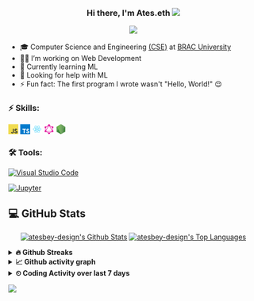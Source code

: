 <p align="right">
  <a href="https://wakatime.com/@shakib"><img alt="" src="https://wakatime.com/badge/user/8e02bfd3-85d8-4d9d-88df-fa983f91ff30.svg"></a>
  <a href="#"><img alt="" src="https://gpvc.arturio.dev/atesbey-design"></a>
</p>
<h3 align="center">
  Hi there, I'm Ates.eth
  <img src="https://media.giphy.com/media/hvRJCLFzcasrR4ia7z/giphy.gif" width="28">
</h3> 
<p align="center">
  <a href="#"><img width="650px" src="https://readme-typing-svg.herokuapp.com?font=Ubuntu&color=58a6ff&size=22&center=true&lines=Hello,+World+🌎;Welcome+to+my+profile+😇;Happy+to+see+you+here+😀;Feel+free+to+look+around+😌;Reach+me+out+if+you+need+me+🤗;Have+a+great+day+😊"></a>
</p>

- 🎓  Computer Science and Engineering [(CSE)](https://www.bracu.ac.bd/academics/departments/computer-science-and-engineering/bachelor-science-computer-science-and/cse) at [BRAC University](https://www.bracu.ac.bd/)
- 👷‍♂️ I’m working on Web Development
- 🧠 Currently learning ML
- 🔭 Looking for help with ML
- ⚡ Fun fact: The first program I wrote wasn't "Hello, World!" 😌 
<!-- - 💬 Ask me about Python -->


### ⚡ Skills:

<code><img height="20" alt="javascript" src="https://raw.githubusercontent.com/github/explore/80688e429a7d4ef2fca1e82350fe8e3517d3494d/topics/javascript/javascript.png"></code>
<code><img height="20" alt="typescript" src="https://raw.githubusercontent.com/github/explore/80688e429a7d4ef2fca1e82350fe8e3517d3494d/topics/typescript/typescript.png"></code>
<code><img height="20" alt="react" src="https://raw.githubusercontent.com/github/explore/80688e429a7d4ef2fca1e82350fe8e3517d3494d/topics/react/react.png"></code>
<code><img height="20" alt="graphql" src="https://raw.githubusercontent.com/github/explore/5c058a388828bb5fde0bcafd4bc867b5bb3f26f3/topics/graphql/graphql.png"></code>
<code><img height="20" alt="nodejs" src="https://raw.githubusercontent.com/github/explore/80688e429a7d4ef2fca1e82350fe8e3517d3494d/topics/nodejs/nodejs.png"></code>    


### 🛠 Tools:
<p>
<!--   <a href="#"><img alt="" src=""></a> -->
  <a href="#"><img alt="Visual Studio Code" src="https://img.shields.io/badge/Visual%20Studio%20Code-0078d7.svg?logo=visual-studio-code&logoColor=white"></a>
  <a href="#"><img alt="" src="https://img.shields.io/badge/Sublime_text-%23575757.svg?logo=sublime-text&logoColor=important"></a>
  <a href="#"><img alt="" src="https://img.shields.io/badge/IntelliJIDEA-5d9425.svg?logo=intellij-idea&logoColor=white"></a>

  <a href="#"><img alt="Jupyter" src="https://img.shields.io/badge/Jupyter-F37626.svg?logo=Jupyter&logoColor=white"></a>
<!--   <a href="#"><img alt="Windows" src="https://img.shields.io/badge/Windows-0078D6?logo=windows&logoColor=white"></a> -->
</p>

## 💻 GitHub Stats
<p align="center">
  <a href="#"><img alt="atesbey-design's Github Stats" src="https://denvercoder1-github-readme-stats.vercel.app/api/?username=atesbey-design&show_icons=true&count_private=true&theme=dark&hide_border=true&bg_color=151515&title_color=f2f2f2&icon_color=79fe96" height="192px" width="430px"></a>
  <a href="#"><img alt="atesbey-design's Top Languages" src="https://github-readme-stats.vercel.app/api/top-langs/?username=atesbey-design&langs_count=8&count_private=true&layout=compact&theme=dark&hide_border=true&hide=Jupyter%20notebook,less&bg_color=151515&title_color=f2f2f2&icon_color=79fe96" height="192px" width="360px"></a><br>
<!--   <b>Note:</b> <i>Top languages is only a metric of the languages my public code consists of and doesn't reflect experience or skill level.</i> -->
</p>

<details>	
  <summary><b>🔥 Github Streaks</b></summary><br>
  <p align="center">
  <a href="#"><img width="500px" src="https://github-readme-streak-stats.herokuapp.com/?user=atesbey-design&hide_border=true&theme=dark"></a></p>
</details>

<details>	
  <summary><b>&#x1f4c8; Github activity graph</b></summary>
  <!-- Github activity graph -->
<a href="#"><img alt="Shakib's Activity Graph" src="https://activity-graph.herokuapp.com/graph?username=atesbey-design&count_private=true&bg_color=0e0f11&color=ffffff&line=238636&point=FFFFFF&hide_border=true"></a>
</details>
<!-- &hide=other -->
<details>	
  <summary><b>&#x23F2; Coding Activity over last 7 days</b></summary><br>
  <p align="center">
    <a href="#"><img src="https://wakatime.com/share/@atesbey-design/ec179c03-1544-4124-b524-7a30f74fdc5b.svg"></a>
  </p>
</details>

![](./profile-3d-contrib/profile-night-rainbow.svg)
 
  
